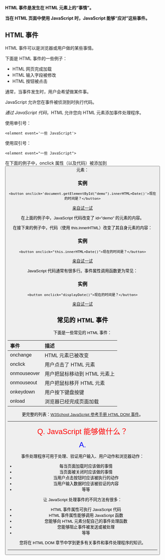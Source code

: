 **HTML 事件是发生在 HTML 元素上的“事情”。**

**当在 HTML 页面中使用 JavaScript 时，JavaScript 能够“应对”这些事件。**

## HTML 事件

HTML 事件可以是浏览器或用户做的某些事情。

下面是 HTML 事件的一些例子：

- HTML 网页完成加载
- HTML 输入字段被修改
- HTML 按钮被点击

通常，当事件发生时，用户会希望做某件事。

JavaScript 允许您在事件被侦测到时执行代码。

*通过 JavaScript 代码*，HTML 允许您向 HTML 元素添加事件处理程序。

使用单引号：

```
<element event='一些 JavaScript'>
```

使用双引号：

```
<element event="一些 JavaScript">
```

在下面的例子中，onclick 属性（以及代码）被添加到 <button> 元素：

### 实例

```
<button onclick='document.getElementById("demo").innerHTML=Date()'>现在的时间是？</button>
```

[亲自试一试](https://www.w3school.com.cn/tiy/t.asp?f=js_event_onclick)

在上面的例子中，JavaScript 代码改变了 id="demo" 的元素的内容。

在接下来的例子中，代码（使用 this.innerHTML）改变了其自身元素的内容：

### 实例

```
<button onclick="this.innerHTML=Date()">现在的时间是？</button>
```

[亲自试一试](https://www.w3school.com.cn/tiy/t.asp?f=js_event_onclick_this)

JavaScript 代码通常有很多行。事件属性调用函数更为常见：

### 实例

```
<button onclick="displayDate()">现在的时间是？</button>
```

[亲自试一试](https://www.w3school.com.cn/tiy/t.asp?f=js_event_onclick_function)

## 常见的 HTML 事件

下面是一些常见的 HTML 事件：

| 事件        | 描述                         |
| :---------- | :--------------------------- |
| onchange    | HTML 元素已被改变            |
| onclick     | 用户点击了 HTML 元素         |
| onmouseover | 用户把鼠标移动到 HTML 元素上 |
| onmouseout  | 用户把鼠标移开 HTML 元素     |
| onkeydown   | 用户按下键盘按键             |
| onload      | 浏览器已经完成页面加载       |

更完整的列表：[W3School JavaScript 参考手册 HTML DOM 事件](https://www.w3school.com.cn/jsref/dom_obj_event.asp)。





---

<font color="red" size=5>Q. JavaScript 能够做什么？</font>

<font color="blue" size=5>A.</font>

事件处理程序可用于处理、验证用户输入、用户动作和浏览器动作：

- 每当页面加载时应该做的事情
- 当页面被关闭时应该做的事情
- 当用户点击按钮时应该被执行的动作
- 当用户输入数据时应该被验证的内容
- 等等

让 JavaScript 处理事件的不同方法有很多：

- HTML 事件属性可执行 JavaScript 代码
- HTML 事件属性能够调用 JavaScript 函数
- 您能够向 HTML 元素分配自己的事件处理函数
- 您能够阻止事件被发送或被处理
- 等等

您将在 HTML DOM 章节中学到更多有关事件和事件处理程序的知识。

---